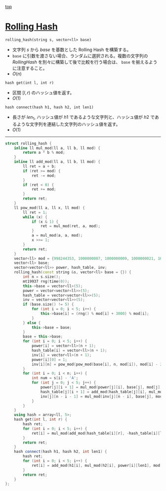 [top](../README.md)

# [Rolling Hash](./rh.cpp)

`rolling_hash(string s, vector<ll> base)`
- 文字列 $s$ から $base$ を基数とした Rolling Hash を構築する。
- `base` に引数を渡さない場合、ランダムに選択される。複数の文字列の $Rolling Hash$ を別々に構築して後で比較を行う場合は、 `base` を揃えるように注意すること。
- $O(n)$

`hash get(int l, int r)`
- 区間 $[l, r)$ のハッシュ値を返す。
- $O(1)$

`hash connect(hash h1, hash h2, int len1)`
- 長さが $len_1$, ハッシュ値が $h1$ であるような文字列と、ハッシュ値が $h2$ であるような文字列を連結した文字列のハッシュ値を返す。
- $O(1)$

---

```cpp
struct rolling_hash {
    inline ll mul_mod(ll a, ll b, ll mod) {
        return a * b % mod;
    }
    inline ll add_mod(ll a, ll b, ll mod) {
        ll ret = a + b;
        if (ret >= mod) {
            ret -= mod;
        }
        if (ret < 0) {
            ret += mod;
        }
        return ret;
    }
    ll pow_mod(ll a, ll x, ll mod) {
        ll ret = 1;
        while (x) {
            if (x & 1) {
                ret = mul_mod(ret, a, mod);
            }
            a = mul_mod(a, a, mod);
            x >>= 1;
        }
        return ret;
    }
    vector<ll> mod = {998244353, 1000000007, 1000000009, 1000000021, 1000000033};
    vector<ll> base;
    vector<vector<ll>> power, hash_table, inv;
    rolling_hash(const string &s, vector<ll> base = {}) {
        int n = s.size();
        mt19937 rng(time(0));
        this->base = vector<ll>(5);
        power = vector<vector<ll>>(5);
        hash_table = vector<vector<ll>>(5);
        inv = vector<vector<ll>>(5);
        if (base.size() != 5) {
            for (int i = 0; i < 5; i++) {
                this->base[i] = (rng() % mod[i] + 3000) % mod[i];
            }
        } else {
            this->base = base;
        }
        base = this->base;
        for (int i = 0; i < 5; i++) {
            power[i] = vector<ll>(n + 1);
            hash_table[i] = vector<ll>(n + 1);
            inv[i] = vector<ll>(n + 1);
            power[i][0] = 1;
            inv[i][n] = pow_mod(pow_mod(base[i], n, mod[i]), mod[i] - 2, mod[i]);
        }
        for (int i = 0; i < n; i++) {
            int num = s[i] - 'A';
            for (int j = 0; j < 5; j++) {
                power[j][i + 1] = mul_mod(power[j][i], base[j], mod[j]);
                hash_table[j][i + 1] = add_mod(hash_table[j][i], mul_mod(power[j][i], num, mod[j]), mod[j]);
                inv[j][n - i - 1] = mul_mod(inv[j][n - i], base[j], mod[j]);
            }
        }
    }
    using hash = array<ll, 5>;
    hash get(int l, int r) {
        hash ret;
        for (int i = 0; i < 5; i++) {
            ret[i] = mul_mod(add_mod(hash_table[i][r], -hash_table[i][l], mod[i]), inv[i][l], mod[i]);
        }
        return ret;
    }
    hash connect(hash h1, hash h2, int len1) {
        hash ret;
        for (int i = 0; i < 5; i++) {
            ret[i] = add_mod(h1[i], mul_mod(h2[i], power[i][len1], mod[i]), mod[i]);
        }
        return ret;
    }
};
```
